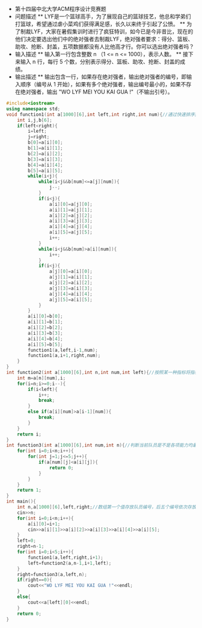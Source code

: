 * 第十四届中北大学ACM程序设计竞赛题
* 问题描述
** LYF是一个篮球高手，为了展现自己的篮球技艺，他总和学弟们打篮球，希望通过虐小菜鸡们获得满足感，长久以来终于引起了公愤。
** 为了制裁LYF，大家在暑假集训时进行了疯狂特训，如今已是今非昔比，现在的他们决定要选出他们中的绝对强者去制裁LYF，绝对强者要求：得分、篮板、助攻、抢断、封盖，五项数据都没有人比他高才行。你可以选出绝对强者吗？
* 输入描述
** 输入第一行包含整数 n （1 <= n <= 1000），表示人数。
** 接下来输入 n 行，每行 5 个数，分别表示得分、篮板、助攻、抢断、封盖的成绩。
* 输出描述
** 输出包含一行，如果存在绝对强者，输出绝对强者的编号，即输入顺序（编号从 1 开始），如果有多个绝对强者，输出编号最小的，如果不存在绝对强者，输出 "WO LYF MEI YOU KAI GUA !"（不输出引号）。
```C++
#include<iostream>
using namespace std;
void function1(int a[1000][6],int left,int right,int num){//通过快速排序按照某一种指标将队员排序 
	int i,j,b[6];
	if(left<right){
		i=left;
		j=right;
		b[0]=a[i][0];
		b[1]=a[i][1];
		b[2]=a[i][2];
		b[3]=a[i][3];
		b[4]=a[i][4];
		b[5]=a[i][5];
		while(i<j){
			while(i<j&&b[num]<=a[j][num]){
				j--;
			}
			if(i<j){
				a[i][0]=a[j][0];
				a[i][1]=a[j][1];
				a[i][2]=a[j][2];
				a[i][3]=a[j][3];
				a[i][4]=a[j][4];
				a[i][5]=a[j][5];
				i++;
			}
			while(i<j&&b[num]>a[i][num]){
				i++;
			}
			if(i<j){
				a[j][0]=a[i][0];
				a[j][1]=a[i][1];
				a[j][2]=a[i][2];
				a[j][3]=a[i][3];
				a[j][4]=a[i][4];
				a[j][5]=a[i][5];
			}
		}
		a[i][0]=b[0];
		a[i][1]=b[1];
		a[i][2]=b[2];
		a[i][3]=b[3];
		a[i][4]=b[4];
		a[i][5]=b[5];
		function1(a,left,i-1,num);
		function1(a,i+1,right,num);
	}
}
int function2(int a[1000][6],int n,int num,int left){//按照某一种指标将指标值最大的人群中标号最小的找出来 
	int m=a[n][num],i;
	for(i=n;i>=0;i--){
		if(i<left){
			i++;
			break;
		}
		else if(a[i][num]>a[i-1][num]){
			break;
		}
	}
	return i;
}
int function3(int a[1000][6],int num,int n){//判断当前队员是不是各项能力均最强 
	for(int i=0;i<n;i++){
		for(int j=1;j<=5;j++){
			if(a[num][j]<a[i][j]){
				return 0;
			}
		}
	}
	return 1;
}
int main(){
	int n,a[1000][6],left,right;//数组第一个值存放队员编号，后五个编号依次存放指标 
	cin>>n;
	for(int i=0;i<n;i++){
		a[i][0]=i+1;
		cin>>a[i][1]>>a[i][2]>>a[i][3]>>a[i][4]>>a[i][5];
	}
	left=0;
	right=n-1;
	for(int i=0;i<5;i++){
		function1(a,left,right,i+1);
		left=function2(a,n-1,i+1,left);
	}
	right=function3(a,left,n);
	if(right==0){
		cout<<"WO LYF MEI YOU KAI GUA !"<<endl;
	}
	else{
		cout<<a[left][0]<<endl;
	}
	return 0;
}
```

